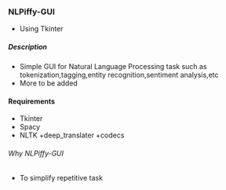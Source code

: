 ###  NLPiffy-GUI
+ Using Tkinter


##### Description
+ Simple GUI for Natural Language Processing task such as tokenization,tagging,entity recognition,sentiment analysis,etc
+ More to be added

#### Requirements
+ Tkinter
+ Spacy
+ NLTK
+deep_translater
+codecs
###### Why NLPiffy-GUI
+ To simplify repetitive task

